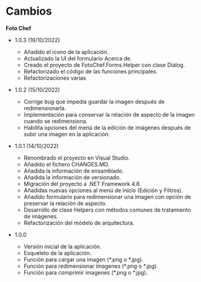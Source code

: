 ﻿Cambios
==========
**Foto Chef**

* 1.0.3 (16/10/2022)
  * Añadido el icono de la aplicación.
  * Actualizado la UI del formulario Acerca de.
  * Creado el proyecto de FotoChef.Forms.Helper con clase Dialog.
  * Refactorizado el código de las funciones principales.
  * Refactorizaciones varias

* 1.0.2 (15/10/2022)
  * Corrige bug que impedía guardar la imagen después de redimensionarla.
  * Implementación para conservar la relación de aspecto de la imagen cuando se redimensiona. 
  * Habilita opciones del menú de la edición de imágenes después de subir una imagen en la aplicación.


* 1.0.1 (14/10/2022)
  * Renombrado el proyecto en Visual Studio.
  * Añadido el fichero CHANGES.MD.
  * Añadida la información de ensamblado. 
  * Añadida la información de versionado.
  * Migración del proyecto a .NET Framework 4.8.
  * Añadidas nuevas opciones al menú de inicio (Edición y Filtros).
  * Añadido formulario para redimensionar una imagen con opción de preservar la relación de aspecto.
  * Desarrollo de clase Helpers con métodos comunes de tratamiento de imágenes.
  * Refactorización del módelo de arquitectura.
    

* 1.0.0
  * Versión inicial de la aplicación.
  * Esqueleto de la aplicación.
  * Función para cargar una imagen (*.png o *.jpg).
  * Función para redimensionar imagenes (*.png o *.jpg).
  * Función para comprimir imagenes (*.png o *.jpg).
